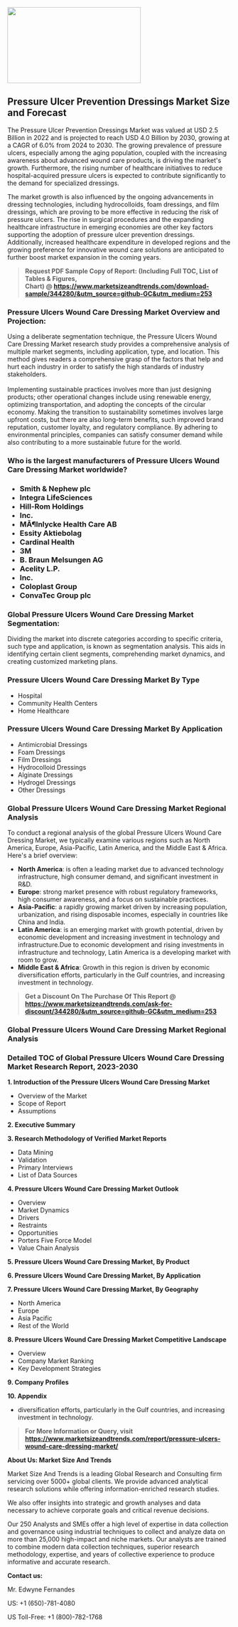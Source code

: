 <p><img class="alignnone size-medium wp-image-20088" src="https://ffe5etoiles.com/wp-content/uploads/2024/12/MST1-300x171.png" alt="" width="300" height="171" /></p><h2>Pressure Ulcer Prevention Dressings Market Size and Forecast</h2><p>The Pressure Ulcer Prevention Dressings Market was valued at USD 2.5 Billion in 2022 and is projected to reach USD 4.0 Billion by 2030, growing at a CAGR of 6.0% from 2024 to 2030. The growing prevalence of pressure ulcers, especially among the aging population, coupled with the increasing awareness about advanced wound care products, is driving the market's growth. Furthermore, the rising number of healthcare initiatives to reduce hospital-acquired pressure ulcers is expected to contribute significantly to the demand for specialized dressings.</p><p>The market growth is also influenced by the ongoing advancements in dressing technologies, including hydrocolloids, foam dressings, and film dressings, which are proving to be more effective in reducing the risk of pressure ulcers. The rise in surgical procedures and the expanding healthcare infrastructure in emerging economies are other key factors supporting the adoption of pressure ulcer prevention dressings. Additionally, increased healthcare expenditure in developed regions and the growing preference for innovative wound care solutions are anticipated to further boost market expansion in the coming years.</p></p><blockquote id="" class=""><strong>Request PDF Sample Copy of Report: (Including Full TOC, List of Tables &amp; Figures, Chart)&nbsp;@&nbsp;<strong><a href="https://www.marketsizeandtrends.com/download-sample/344280/&utm_source=github-GC&utm_medium=253" target="_blank">https://www.marketsizeandtrends.com/download-sample/344280/&utm_source=github-GC&utm_medium=253</a></strong></strong></blockquote><h3 id="" class="">Pressure Ulcers Wound Care Dressing Market&nbsp;Overview and Projection:</h3><p id="" class="">Using a deliberate segmentation technique, the Pressure Ulcers Wound Care Dressing Market research study provides a comprehensive analysis of multiple market segments, including application, type, and location. This method gives readers a comprehensive grasp of the factors that help and hurt each industry in order to satisfy the high standards of industry stakeholders. <br /> <br />Implementing sustainable practices involves more than just designing products; other operational changes include using renewable energy, optimizing transportation, and adopting the concepts of the circular economy. Making the transition to sustainability sometimes involves large upfront costs, but there are also long-term benefits, such improved brand reputation, customer loyalty, and regulatory compliance. By adhering to environmental principles, companies can satisfy consumer demand while also contributing to a more sustainable future for the world.</p><h3 id="" class="">Who is the largest manufacturers of&nbsp;Pressure Ulcers Wound Care Dressing Market worldwide?</h3><h3 class=""><p><ul><li>Smith & Nephew plc </li><li> Integra LifeSciences </li><li> Hill-Rom Holdings </li><li> Inc. </li><li> MÃ¶lnlycke Health Care AB </li><li> Essity Aktiebolag </li><li> Cardinal Health </li><li> 3M </li><li> B. Braun Melsungen AG </li><li> Acelity L.P. </li><li> Inc. </li><li> Coloplast Group </li><li> ConvaTec Group plc</li></ul></p></h3><h3 id="" class="">Global&nbsp;Pressure Ulcers Wound Care Dressing Market Segmentation:</h3><p id="" class="">Dividing the market into discrete categories according to specific criteria, such type and application, is known as segmentation analysis. This aids in identifying certain client segments, comprehending market dynamics, and creating customized marketing plans.</p><h3 id="" class="">Pressure Ulcers Wound Care Dressing Market&nbsp;By Type</h3><p><p><ul><li>Hospital</li><li> Community Health Centers</li><li> Home Healthcare</p></li></ul></p></p><h3 id="" class="">Pressure Ulcers Wound Care Dressing Market&nbsp;By Application</h3><p class=""><p><ul><li>Antimicrobial Dressings</li><li> Foam Dressings</li><li> Film Dressings</li><li> Hydrocolloid Dressings</li><li> Alginate Dressings</li><li> Hydrogel Dressings</li><li> Other Dressings</li></ul></p></p><h3 id="" class="">Global Pressure Ulcers Wound Care Dressing Market Regional Analysis</h3><p id="" class="">To conduct a regional analysis of the global Pressure Ulcers Wound Care Dressing Market, we typically examine various regions such as North America, Europe, Asia-Pacific, Latin America, and the Middle East &amp; Africa. Here's a brief overview:</p><ul><li><strong>North America</strong>: is often a leading market due to advanced technology infrastructure, high consumer demand, and significant investment in R&amp;D.</li><li><strong>Europe</strong>: strong market presence with robust regulatory frameworks, high consumer awareness, and a focus on sustainable practices.</li><li><strong>Asia-Pacific</strong>: a rapidly growing market driven by increasing population, urbanization, and rising disposable incomes, especially in countries like China and India.</li><li><strong>Latin America</strong>: is an emerging market with growth potential, driven by economic development and increasing investment in technology and infrastructure.Due to economic development and rising investments in infrastructure and technology, Latin America is a developing market with room to grow.</li><li><strong>Middle East &amp; Africa</strong>: Growth in this region is driven by economic diversification efforts, particularly in the Gulf countries, and increasing investment in technology.</li></ul><blockquote id="" class=""><strong>Get a Discount On The Purchase Of This Report @ <strong><a href="https://www.marketsizeandtrends.com/ask-for-discount/344280/&utm_source=github-GC&utm_medium=253" target="_blank">https://www.marketsizeandtrends.com/ask-for-discount/344280/&utm_source=github-GC&utm_medium=253</a></strong></strong></blockquote><h3 id="" class="">Global Pressure Ulcers Wound Care Dressing Market Regional Analysis</h3><h3 id="" class="">Detailed TOC of Global Pressure Ulcers Wound Care Dressing Market Research Report, 2023-2030</h3><p id="" class=""><strong>1. Introduction of the Pressure Ulcers Wound Care Dressing Market</strong></p><ul><li>Overview of the Market</li><li>Scope of Report</li><li>Assumptions</li></ul><p id="" class=""><strong>2. Executive Summary</strong></p><p id="" class=""><strong>3. Research Methodology of Verified Market Reports</strong></p><ul><li>Data Mining</li><li>Validation</li><li>Primary Interviews</li><li>List of Data Sources</li></ul><p id="" class=""><strong>4. Pressure Ulcers Wound Care Dressing Market Outlook</strong></p><ul><li>Overview</li><li>Market Dynamics</li><li>Drivers</li><li>Restraints</li><li>Opportunities</li><li>Porters Five Force Model</li><li>Value Chain Analysis</li></ul><p id="" class=""><strong>5. Pressure Ulcers Wound Care Dressing Market, By Product</strong></p><p id="" class=""><strong>6. Pressure Ulcers Wound Care Dressing Market, By Application</strong></p><p id="" class=""><strong>7. Pressure Ulcers Wound Care Dressing Market, By Geography</strong></p><ul><li>North America</li><li>Europe</li><li>Asia Pacific</li><li>Rest of the World</li></ul><p id="" class=""><strong>8. Pressure Ulcers Wound Care Dressing Market Competitive Landscape</strong></p><ul><li>Overview</li><li>Company Market Ranking</li><li>Key Development Strategies</li></ul><p id="" class=""><strong>9. Company Profiles</strong></p><p id="" class=""><strong>10. Appendix</strong></p><ul><li>diversification efforts, particularly in the Gulf countries, and increasing investment in technology.</li></ul><blockquote id="" class=""><strong>For More Information or Query, visit <strong><strong><a href="https://www.marketsizeandtrends.com/report/pressure-ulcers-wound-care-dressing-market/" target="_blank">https://www.marketsizeandtrends.com/report/pressure-ulcers-wound-care-dressing-market/</a></strong></strong></strong></blockquote><p id="" class=""><strong>About Us: Market Size And Trends</strong></p><p id="" class="">Market Size And Trends is a leading Global Research and Consulting firm servicing over 5000+ global clients. We provide advanced analytical research solutions while offering information-enriched research studies.</p><p id="" class="">We also offer insights into strategic and growth analyses and data necessary to achieve corporate goals and critical revenue decisions.</p><p id="" class="">Our 250 Analysts and SMEs offer a high level of expertise in data collection and governance using industrial techniques to collect and analyze data on more than 25,000 high-impact and niche markets. Our analysts are trained to combine modern data collection techniques, superior research methodology, expertise, and years of collective experience to produce informative and accurate research.</p><p id="" class=""><strong>Contact us:</strong></p><p id="" class="">Mr. Edwyne Fernandes</p><p id="" class="">US: +1 (650)-781-4080</p><p id="" class="">US Toll-Free: +1 (800)-782-1768</p>
